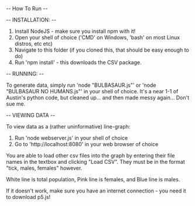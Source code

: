-- How To Run --

-- INSTALLATION: --

1. Install NodeJS - make sure you install npm with it!
2. Open your shell of choice ('CMD' on Windows, 'bash' on most Linux distros, etc etc)
3. Navigate to this folder (if you cloned this, that should be easy enough to do)
4. Run 'npm install' - this downloads the CSV package.

-- RUNNING: --

To generate data, simply run 'node "BULBASAUR.js"' or 'node "BULBASAUR NO HUMANS.js"' in your shell of choice. It's a near 1-1 of Austin's python code, but cleaned up... and then made messy again... Don't sue me.

-- VIEWING DATA --

To view data as a (rather uninformative) line-graph:
1. Run 'node webserver.js' in your shell of choice
2. Go to 'http://localhost:8080' in your web browser of choice

You are able to load other csv files into the graph by entering their file names in the textbox and clicking "Load CSV". They must be in the format "tick, males, females" however.

White line is total population, Pink line is females, and Blue line is males.

If it doesn't work, make sure you have an internet connection - you need it to download p5.js!